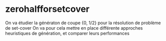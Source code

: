 # zerohalfforsetcover

On va étudier la génératon de coupe {0, 1/2} pour la résolution de problème de set-cover
On va pour cela mettre en place différente approches heuristiques de génération,
et comparer leurs performances